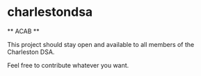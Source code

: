 # charlestondsa
** ACAB **

This project should stay open and available to all members of the Charleston DSA. 

Feel free to contribute whatever you want. 


